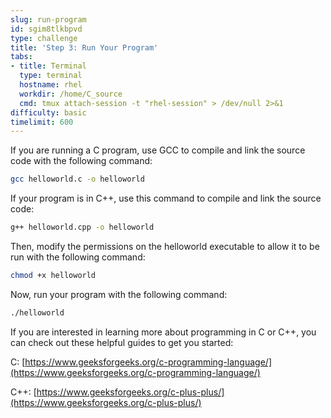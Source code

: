 ```yaml
---
slug: run-program
id: sgim8tlkbpvd
type: challenge
title: 'Step 3: Run Your Program'
tabs:
- title: Terminal
  type: terminal
  hostname: rhel
  workdir: /home/C_source
  cmd: tmux attach-session -t "rhel-session" > /dev/null 2>&1
difficulty: basic
timelimit: 600
---
```

If you are running a C program, use GCC to compile and link the source code with the following command:

```bash
gcc helloworld.c -o helloworld
```

If your program is in C++, use this command to compile and link the source code:

```bash
g++ helloworld.cpp -o helloworld
```

Then, modify the permissions on the helloworld executable to allow it to be run with the following command:

```bash
chmod +x helloworld
```

Now, run your program with the following command:

```bash
./helloworld
```

If you are interested in learning more about programming in C or C++, you can check out these helpful guides to get you started:

C: [https://www.geeksforgeeks.org/c-programming-language/](https://www.geeksforgeeks.org/c-programming-language/)

C++: [https://www.geeksforgeeks.org/c-plus-plus/](https://www.geeksforgeeks.org/c-plus-plus/)
